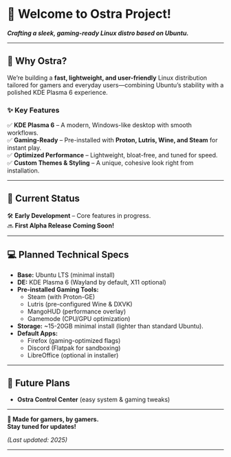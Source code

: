 # **👋 Welcome to Ostra Project!**  

***Crafting a sleek, gaming-ready Linux distro based on Ubuntu.***  

---

## **🚀 Why Ostra?**  
We’re building a **fast, lightweight, and user-friendly** Linux distribution tailored for gamers and everyday users—combining Ubuntu’s stability with a polished KDE Plasma 6 experience.  

### **✨ Key Features**  
✅ **KDE Plasma 6** – A modern, Windows-like desktop with smooth workflows.  
✅ **Gaming-Ready** – Pre-installed with **Proton, Lutris, Wine, and Steam** for instant play.  
✅ **Optimized Performance** – Lightweight, bloat-free, and tuned for speed.  
✅ **Custom Themes & Styling** – A unique, cohesive look right from installation.  

---

## **📌 Current Status**  
🛠️ **Early Development** – Core features in progress.  
🔜 **First Alpha Release Coming Soon!**  

---

## **💻 Planned Technical Specs**  
- **Base:** Ubuntu LTS (minimal install)  
- **DE:** KDE Plasma 6 (Wayland by default, X11 optional)  
- **Pre-installed Gaming Tools:**  
  - Steam (with Proton-GE)  
  - Lutris (pre-configured Wine & DXVK)  
  - MangoHUD (performance overlay)  
  - Gamemode (CPU/GPU optimization)  
- **Storage:** ~15-20GB minimal install (lighter than standard Ubuntu).  
- **Default Apps:**  
  - Firefox (gaming-optimized flags)  
  - Discord (Flatpak for sandboxing)  
  - LibreOffice (optional in installer)  

---

## **🔮 Future Plans**  
- **Ostra Control Center** (easy system & gaming tweaks)  

---

**💙 Made for gamers, by gamers.**  
**Stay tuned for updates!**  

*(Last updated: 2025)*  

---

